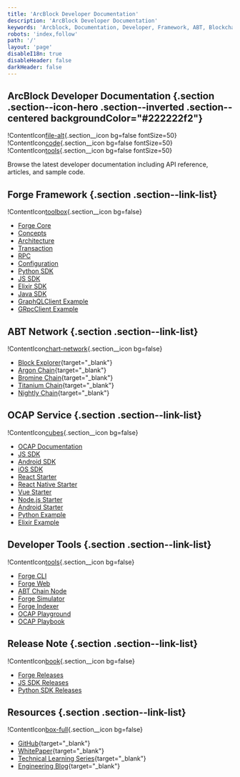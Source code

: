 ```yaml
---
title: 'ArcBlock Developer Documentation'
description: 'ArcBlock Developer Documentation'
keywords: 'Arcblock, Documentation, Developer, Framework, ABT, Blockchain'
robots: 'index,follow'
path: '/'
layout: 'page'
disableI18n: true
disableHeader: false
darkHeader: false
---
```


## ArcBlock Developer Documentation {.section .section--icon-hero .section--inverted .section--centered backgroundColor="#222222f2"}

!ContentIcon[file-alt](#ffffff){.section__icon bg=false fontSize=50}
!ContentIcon[code](#ffffff){.section__icon bg=false fontSize=50}
!ContentIcon[tools](#ffffff){.section__icon bg=false fontSize=50}

Browse the latest developer documentation including API reference, articles, and sample code.

## Forge Framework {.section .section--link-list}

!ContentIcon[toolbox](#4a4a4a){.section__icon bg=false}

- [Forge Core](/forge/latest/)
- [Concepts](/forge/latest/intro/concepts.html)
- [Architecture](/forge/latest/arch/overview.html)
- [Transaction](/forge/latest/txs/)
- [RPC](/forge/latest/rpc/chain.html)
- [Configuration](/forge/latest/rpc/chain.html)
- [Python SDK](/forge/sdks/python)
- [JS SDK](/forge/sdks/javascript)
- [Elixir SDK](/forge/sdks/elixir)
- [Java SDK](/forge/sdks/java)
- [GraphQLClient Example](https://github.com/ArcBlock/forge-js/tree/master/packages/graphql-client/examples)
- [GRpcClient Example](https://github.com/ArcBlock/forge-js/tree/master/packages/grpc-client/examples)

## ABT Network {.section .section--link-list}

!ContentIcon[chart-network](#4a4a4a){.section__icon bg=false}

- [Block Explorer](https://explorer.abtnetwork.io){target="_blank"}
- [Argon Chain](https://argon.abtnetwork.io){target="_blank"}
- [Bromine Chain](https://bromine.abtnetwork.io){target="_blank"}
- [Titanium Chain](https://titanium.abtnetwork.io){target="_blank"}
- [Nightly Chain](https://test.abtnetwork.io){target="_blank"}

## OCAP Service {.section .section--link-list}

!ContentIcon[cubes](#4a4a4a){.section__icon bg=false}

- [OCAP Documentation](http://ocap-docs.arcblock.io)
- [JS SDK](https://github.com/ArcBlock/ocap-javascript-sdk/tree/master/packages/ocap-js)
- [Android SDK](https://github.com/ArcBlock/arcblock-android-sdk)
- [iOS SDK](https://github.com/ArcBlock/arcblock-ios-sdk)
- [React Starter](https://github.com/ArcBlock/ocap-react-starter)
- [React Native Starter](https://github.com/ArcBlock/ocap-react-native-starter)
- [Vue Starter](https://github.com/ArcBlock/ocap-vue-starter)
- [Node.js Starter](https://github.com/ArcBlock/ocap-express-starter)
- [Android Starter](https://github.com/NateRobinson/SDKTempDemo)
- [Python Example](https://github.com/tyrchen/ocap-example/tree/master/src/python)
- [Elixir Example](https://github.com/tyrchen/ocap-example/tree/master/src/elixir)

## Developer Tools {.section .section--link-list}

!ContentIcon[tools](#4a4a4a){.section__icon bg=false}

- [Forge CLI](/forge/latest/tools/forge_cli.html)
- [Forge Web](/forge/latest/tools/forge_web.html)
- [ABT Chain Node](/forge/latest/tools/abt_chain_node.html)
- [Forge Simulator](/forge/latest/tools/simulator.html)
- [Forge Indexer](/forge/latest/tools/forge_indexer.html)
- [OCAP Playground](https://ocap.arcblock.io)
- [OCAP Playbook](https://ocap.arcblock.io/playbooks)

## Release Note {.section .section--link-list}

!ContentIcon[book](#4a4a4a){.section__icon bg=false}

- [Forge Releases](https://github.com/ArcBlock/forge-release/releases)
- [JS SDK Releases](https://github.com/ArcBlock/forge-js/blob/master/CHANGELOG.md)
- [Python SDK Releases](https://github.com/ArcBlock/forge-python-sdk/blob/master/CHANGELOG.md)

## Resources {.section .section--link-list}

!ContentIcon[box-full](#4a4a4a){.section__icon bg=false}

- [GitHub](https://github.com/ArcBlock){target="_blank"}
- [WhitePaper](https://www.arcblock.io/en/whitepaper){target="_blank"}
- [Technical Learning Series](https://www.arcblock.io/en/learning){target="_blank"}
- [Engineering Blog](https://www.arcblock.io/zh/categories/Engineering%20blog){target="_blank"}
